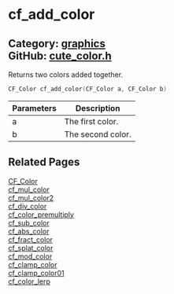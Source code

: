 [](../header.md ':include')

# cf_add_color

Category: [graphics](/api_reference?id=graphics)  
GitHub: [cute_color.h](https://github.com/RandyGaul/cute_framework/blob/master/include/cute_color.h)  
---

Returns two colors added together.

```cpp
CF_Color cf_add_color(CF_Color a, CF_Color b)
```

Parameters | Description
--- | ---
a | The first color.
b | The second color.

## Related Pages

[CF_Color](/graphics/cf_color.md)  
[cf_mul_color](/graphics/cf_mul_color.md)  
[cf_mul_color2](/graphics/cf_mul_color2.md)  
[cf_div_color](/graphics/cf_div_color.md)  
[cf_color_premultiply](/graphics/cf_color_premultiply.md)  
[cf_sub_color](/graphics/cf_sub_color.md)  
[cf_abs_color](/graphics/cf_abs_color.md)  
[cf_fract_color](/graphics/cf_fract_color.md)  
[cf_splat_color](/graphics/cf_splat_color.md)  
[cf_mod_color](/graphics/cf_mod_color.md)  
[cf_clamp_color](/graphics/cf_clamp_color.md)  
[cf_clamp_color01](/graphics/cf_clamp_color01.md)  
[cf_color_lerp](/graphics/cf_color_lerp.md)  
